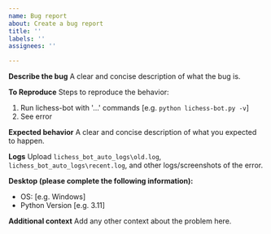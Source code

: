 ```yaml
---
name: Bug report
about: Create a bug report
title: ''
labels: ''
assignees: ''

---
```


**Describe the bug**
A clear and concise description of what the bug is.

**To Reproduce**
Steps to reproduce the behavior:
1. Run lichess-bot with '...' commands [e.g. `python lichess-bot.py -v`]
2. See error

**Expected behavior**
A clear and concise description of what you expected to happen.

**Logs**
Upload `lichess_bot_auto_logs\old.log`, `lichess_bot_auto_logs\recent.log`, and other logs/screenshots of the error.

**Desktop (please complete the following information):**
 - OS: [e.g. Windows]
 - Python Version [e.g. 3.11]

**Additional context**
Add any other context about the problem here.
